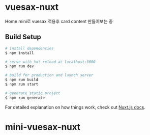 # vuesax-nuxt

Home mini로 vuesax 적용후 card content 만들어보는 중

## Build Setup

```bash
# install dependencies
$ npm install

# serve with hot reload at localhost:3000
$ npm run dev

# build for production and launch server
$ npm run build
$ npm run start

# generate static project
$ npm run generate
```

For detailed explanation on how things work, check out [Nuxt.js docs](https://nuxtjs.org).

# mini-vuesax-nuxt
